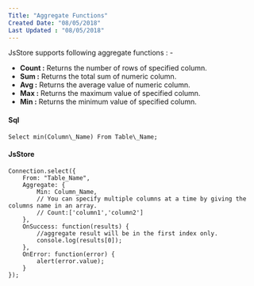 ```yaml
---
Title: "Aggregate Functions"
Created Date: "08/05/2018"
Last Updated : "08/05/2018"
---
```


JsStore supports following aggregate functions : -

*   **Count :** Returns the number of rows of specified column.
*   **Sum :** Returns the total sum of numeric column.
*   **Avg :** Returns the average value of numeric column.
*   **Max :** Returns the maximum value of specified column.
*   **Min :** Returns the minimum value of specified column.

#### Sql

```
Select min(Column\_Name) From Table\_Name;
```

#### JsStore

```
Connection.select({
    From: "Table_Name",
    Aggregate: {
        Min: Column_Name,
        // You can specify multiple columns at a time by giving the columns name in an array.
        // Count:['column1','column2']
    },
    OnSuccess: function(results) {
        //aggregate result will be in the first index only.
        console.log(results[0]);
    },
    OnError: function(error) {
        alert(error.value);
    }
});
```
